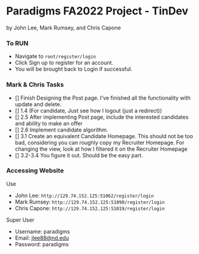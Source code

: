 # Paradigms FA2022 Project - TinDev
by John Lee, Mark Rumsey, and Chris Capone

### To RUN
- Navigate to `root/register/login`
- Click Sign up to register for an account.
- You will be brought back to Login if successful.

### Mark & Chris Tasks
- [] Finish Designing the Post page. I've finished all the functionality with update and delete.
- [] 1.4 (For candidate, Just see how I logout (just a redirect))
- [] 2.5 After implementing Post page, include the interested candidates and ability to make an offer
- [] 2.6 Implement candidate algorithm.
- [] 3.1 Create an equivalent Candidate Homepage. This should not be too bad, considering you can roughly copy my Recruiter Homepage. For changing the view, look at how I filtered it on the Recruiter Homepage
- [] 3.2-3.4 You figure it out. Should be the easy part.

### Accessing Website
Use 
- John Lee: `http://129.74.152.125:51062/register/login`
- Mark Rumsey: `http://129.74.152.125:51090/register/login`
- Chris Capone: `http://129.74.152.125:51019/register/login`

Super User
- Username: paradigms
- Email: jlee88@nd.edu
- Password: paradigms